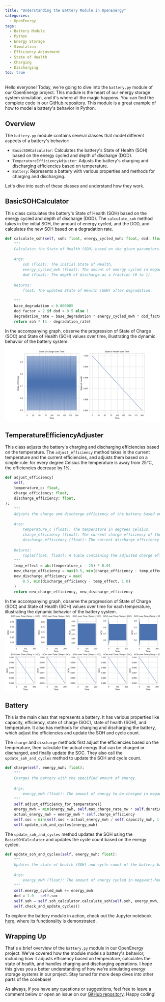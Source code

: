 ```yaml
---
title: "Understanding the Battery Module in OpenEnergy"
categories:
  - OpenEnergy
tags:
  - Battery Module
  - Python
  - Energy Storage
  - Simulation
  - Efficiency Adjustment
  - State of Health
  - Charging
  - Discharging
toc: true
---
```


Hello everyone! Today, we're going to dive into the `battery.py` module of our OpenEnergy project. This module is the heart of our energy storage system simulation, and it's where all the magic happens. You can find the complete code in our [GitHub repository](https://github.com/koulakhilesh/OpenEnergy/). This module is a great example of how to model a battery's behavior in Python.

## Overview

The `battery.py` module contains several classes that model different aspects of a battery's behavior:

- `BasicSOHCalculator`: Calculates the battery's State of Health (SOH) based on the energy cycled and depth of discharge (DOD).
- `TemperatureEfficiencyAdjuster`: Adjusts the battery's charging and discharging efficiencies based on temperature.
- `Battery`: Represents a battery with various properties and methods for charging and discharging.

Let's dive into each of these classes and understand how they work.

## BasicSOHCalculator

This class calculates the battery's State of Health (SOH) based on the energy cycled and depth of discharge (DOD). The `calculate_soh` method takes in the initial SOH, the amount of energy cycled, and the DOD, and calculates the new SOH based on a degradation rate.

```python
def calculate_soh(self, soh: float, energy_cycled_mwh: float, dod: float):
    """
    Calculates the State of Health (SOH) based on the given parameters.

    Args:
        soh (float): The initial State of Health.
        energy_cycled_mwh (float): The amount of energy cycled in megawatt-hours.
        dod (float): The depth of discharge as a fraction (0 to 1).

    Returns:
        float: The updated State of Health (SOH) after degradation.

    """
    base_degradation = 0.000005
    dod_factor = 2 if dod > 0.5 else 1
    degradation_rate = base_degradation * energy_cycled_mwh * dod_factor
    return soh * (1 - degradation_rate)
```

In the accompanying graph, observe the progression of State of Charge (SOC) and State of Health (SOH) values over time, illustrating the dynamic behavior of the battery system.
![SOC and SOH](https://raw.githubusercontent.com/koulakhilesh/OpenEnergy/master/images/notebook/assets/battery_simulation.png) 


## TemperatureEfficiencyAdjuster

This class adjusts the battery's charging and discharging efficiencies based on the temperature. The `adjust_efficiency` method takes in the current temperature and the current efficiencies, and adjusts them based on a simple rule: for every degree Celsius the temperature is away from 25°C, the efficiencies decrease by 1%.

```python
def adjust_efficiency(
    self,
    temperature_c: float,
    charge_efficiency: float,
    discharge_efficiency: float,
):
    """
    Adjusts the charge and discharge efficiency of the battery based on the temperature.

    Args:
        temperature_c (float): The temperature in degrees Celsius.
        charge_efficiency (float): The current charge efficiency of the battery.
        discharge_efficiency (float): The current discharge efficiency of the battery.

    Returns:
        Tuple[float, float]: A tuple containing the adjusted charge efficiency and discharge efficiency.
    """
    temp_effect = abs(temperature_c - 25) * 0.01
    new_charge_efficiency = max(0.5, min(charge_efficiency - temp_effect, 1.0))
    new_discharge_efficiency = max(
        0.5, min(discharge_efficiency - temp_effect, 1.0)
    )
    return new_charge_efficiency, new_discharge_efficiency
```
In the accompanying graph, observe the progression of State of Charge (SOC) and State of Health (SOH) values over time for each temperature, illustrating the dynamic behavior of the battery system.
![SOC and SOH](https://raw.githubusercontent.com/koulakhilesh/OpenEnergy/master/images/notebook/assets/battery_simulation_temperature.png) 

## Battery

This is the main class that represents a battery. It has various properties like capacity, efficiency, state of charge (SOC), state of health (SOH), and temperature. It also has methods for charging and discharging the battery, which adjust the efficiencies and update the SOH and cycle count.

The `charge` and `discharge` methods first adjust the efficiencies based on the temperature, then calculate the actual energy that can be charged or discharged, and finally update the SOC. They also call the `update_soh_and_cycles` method to update the SOH and cycle count.

```python
def charge(self, energy_mwh: float):
    """
    Charges the battery with the specified amount of energy.

    Args:
        energy_mwh (float): The amount of energy to be charged in megawatt-hours.
    """
    self.adjust_efficiency_for_temperature()
    energy_mwh = min(energy_mwh, self.max_charge_rate_mw * self.duration_hours)
    actual_energy_mwh = energy_mwh * self.charge_efficiency
    self.soc = min(self.soc + actual_energy_mwh / self.capacity_mwh, 1.0)
    self.update_soh_and_cycles(energy_mwh)
```

The `update_soh_and_cycles` method updates the SOH using the `BasicSOHCalculator` and updates the cycle count based on the energy cycled.

```python
def update_soh_and_cycles(self, energy_mwh: float):
    """
    Updates the state of health (SOH) and cycle count of the battery based on the energy cycled.

    Args:
        energy_mwh (float): The amount of energy cycled in megawatt-hours.
    """    
    self.energy_cycled_mwh += energy_mwh
    dod = 1.0 - self.soc
    self.soh = self.soh_calculator.calculate_soh(self.soh, energy_mwh, dod)
    self.check_and_update_cycles()
```

To explore the battery module in action, check out the Jupyter notebook [here](https://github.com/koulakhilesh/OpenEnergy/blob/master/notebooks/assets/battery.ipynb), where its functionality is demonstrated.




## Wrapping Up

That's a brief overview of the `battery.py` module in our OpenEnergy project. We've covered how the module models a battery's behavior, including how it adjusts efficiency based on temperature, calculates the state of health, and handles charging and discharging operations. I hope this gives you a better understanding of how we're simulating energy storage systems in our project. Stay tuned for more deep dives into other parts of the codebase!

As always, if you have any questions or suggestions, feel free to leave a comment below or open an issue on our [GitHub repository](https://github.com/koulakhilesh/OpenEnergy/). Happy coding!